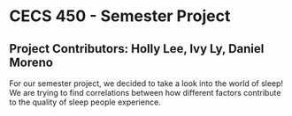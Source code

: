 # CECS 450 - Semester Project 
## Project Contributors: Holly Lee, Ivy Ly, Daniel Moreno

For our semester project, we decided to take a look into the world of sleep! We are trying to find correlations between how different factors contribute to the quality of sleep people experience.
